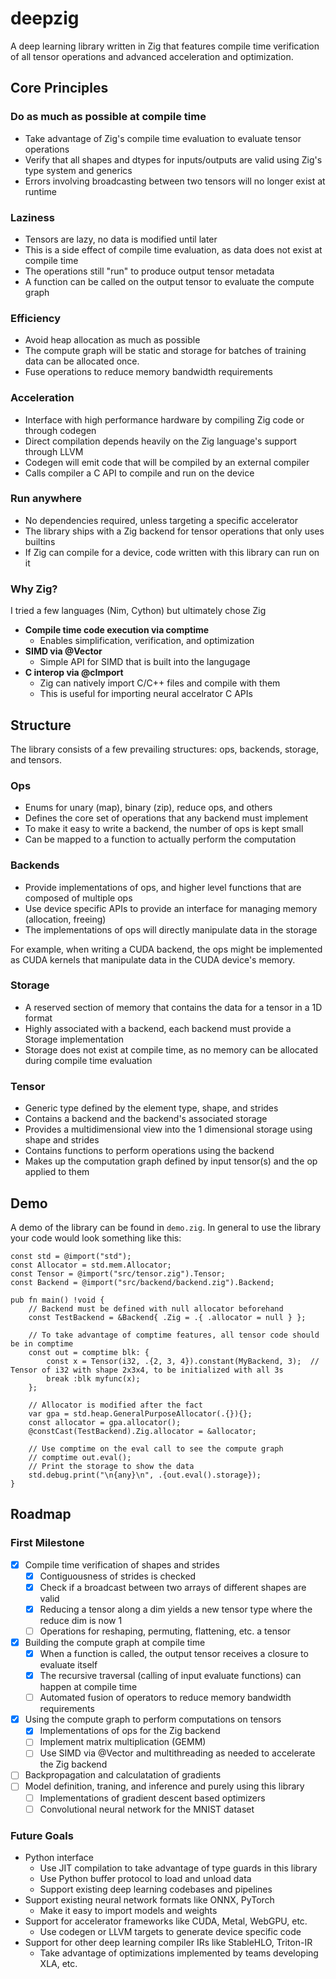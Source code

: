 # deepzig

A deep learning library written in Zig that features compile time verification of all tensor operations and advanced acceleration and optimization. 

## Core Principles

### Do as much as possible at compile time

- Take advantage of Zig's compile time evaluation to evaluate tensor operations
- Verify that all shapes and dtypes for inputs/outputs are valid using Zig's type system and generics
- Errors involving broadcasting between two tensors will no longer exist at runtime

### Laziness

- Tensors are lazy, no data is modified until later
- This is a side effect of compile time evaluation, as data does not exist at compile time 
- The operations still "run" to produce output tensor metadata
- A function can be called on the output tensor to evaluate the compute graph

### Efficiency
- Avoid heap allocation as much as possible
- The compute graph will be static and storage for batches of training data can be allocated once. 
- Fuse operations to reduce memory bandwidth requirements

### Acceleration
- Interface with high performance hardware by compiling Zig code or through codegen
- Direct compilation depends heavily on the Zig language's support through LLVM
- Codegen will emit code that will be compiled by an external compiler
- Calls compiler a C API to compile and run on the device

### Run anywhere
- No dependencies required, unless targeting a specific accelerator
- The library ships with a Zig backend for tensor operations that only uses builtins
- If Zig can compile for a device, code written with this library can run on it

### Why Zig?

I tried a few languages (Nim, Cython) but ultimately chose Zig

- **Compile time code execution via comptime** 
    - Enables simplification, verification, and optimization
- **SIMD via @Vector**
    - Simple API for SIMD that is built into the langugage
- **C interop via @cImport** 
    - Zig can natively import C/C++ files and compile with them
    - This is useful for importing neural accelrator C APIs

## Structure

The library consists of a few prevailing structures: ops, backends, storage, and tensors.

### Ops 
- Enums for unary (map), binary (zip), reduce ops, and others
- Defines the core set of operations that any backend must implement
- To make it easy to write a backend, the number of ops is kept small
- Can be mapped to a function to actually perform the computation

### Backends 
- Provide implementations of ops, and higher level functions that are composed of multiple ops
- Use device specific APIs to provide an interface for managing memory (allocation, freeing)
- The implementations of ops will directly manipulate data in the storage

For example, when writing a CUDA backend, the ops might be implemented as CUDA kernels that manipulate data in the CUDA device's memory. 

### Storage
- A reserved section of memory that contains the data for a tensor in a 1D format
- Highly associated with a backend, each backend must provide a Storage implementation
- Storage does not exist at compile time, as no memory can be allocated during compile time evaluation

### Tensor
- Generic type defined by the element type, shape, and strides
- Contains a backend and the backend's associated storage 
- Provides a multidimensional view into the 1 dimensional storage using shape and strides
- Contains functions to perform operations using the backend
- Makes up the computation graph defined by input tensor(s) and the op applied to them

## Demo

A demo of the library can be found in `demo.zig`. In general to use the library your code would look something like this:

```zig
const std = @import("std");
const Allocator = std.mem.Allocator;
const Tensor = @import("src/tensor.zig").Tensor;
const Backend = @import("src/backend/backend.zig").Backend;

pub fn main() !void {
    // Backend must be defined with null allocator beforehand
    const TestBackend = &Backend{ .Zig = .{ .allocator = null } };

    // To take advantage of comptime features, all tensor code should be in comptime
    const out = comptime blk: {
        const x = Tensor(i32, .{2, 3, 4}).constant(MyBackend, 3);  // Tensor of i32 with shape 2x3x4, to be initialized with all 3s
        break :blk myfunc(x);
    };

    // Allocator is modified after the fact
    var gpa = std.heap.GeneralPurposeAllocator(.{}){};
    const allocator = gpa.allocator();
    @constCast(TestBackend).Zig.allocator = &allocator;

    // Use comptime on the eval call to see the compute graph
    // comptime out.eval();
    // Print the storage to show the data
    std.debug.print("\n{any}\n", .{out.eval().storage});
}
```

## Roadmap

### First Milestone

- [x] Compile time verification of shapes and strides
    - [x] Contiguousness of strides is checked
    - [x] Check if a broadcast between two arrays of different shapes are valid
    - [x] Reducing a tensor along a dim yields a new tensor type where the reduce dim is now 1
    - [ ] Operations for reshaping, permuting, flattening, etc. a tensor
- [x] Building the compute graph at compile time
    - [x] When a function is called, the output tensor receives a closure to evaluate itself
    - [x] The recursive traversal (calling of input evaluate functions) can happen at compile time
    - [ ] Automated fusion of operators to reduce memory bandwidth requirements
- [x] Using the compute graph to perform computations on tensors
    - [x] Implementations of ops for the Zig backend
    - [ ] Implement matrix multiplication (GEMM)
    - [ ] Use SIMD via @Vector and multithreading as needed to accelerate the Zig backend
- [ ] Backpropagation and calculatation of gradients
- [ ] Model definition, traning, and inference and purely using this library
    - [ ] Implementations of gradient descent based optimizers
    - [ ] Convolutional neural network for the MNIST dataset

### Future Goals
 
- Python interface
    - Use JIT compilation to take advantage of type guards in this library
    - Use Python buffer protocol to load and unload data
    - Support existing deep learning codebases and pipelines 
- Support existing neural network formats like ONNX, PyTorch
    - Make it easy to import models and weights 
- Support for accelerator frameworks like CUDA, Metal, WebGPU, etc.
    - Use codegen or LLVM targets to generate device specific code
- Support for other deep learning compiler IRs like StableHLO, Triton-IR
    - Take advantage of optimizations implemented by teams developing XLA, etc.
